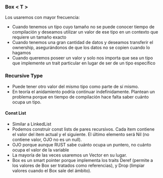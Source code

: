 


### Box < T >

Los usaremos con mayor frecuencia:
* Cuando tenemos un tipo cuyo tamaño no se puede conocer tiempo de compilación y deseamos utilizar un valor de ese tipo 
en un contexto que requiere un tamaño exacto
* Cuando tenemos una gran cantidad de datos y deseamos transferir el ownership, asegurándonos de que los datos no se 
copien cuando lo hagamos
* Cuando queremos poseer un valor y solo nos importa que sea un tipo que implemente un trait particular en lugar de ser 
de un tipo específico

### Recursive Type
* Puede tener otro valor del mismo tipo como parte de sí mismo.
* En teoría el anidamiento podría continuar indefinidamente. Plantean un problema porque en tiempo de compilación hace
falta saber cuánto ocupa un tipo.

#### Const List
* Similar a LinkedList
* Podemos construir const lists de pares recursivos. Cada item contiene el valor del item actual y el siguiente. 
El último elemento será Nil (no contiene valor, OJO no es un null).
* OJO porque aunque RUST sabe cuánto ocupa un puntero, no cuánto ocupa el valor de la variable
* La mayoría de las veces usaremos un Vector en su lugar.
* Box<T> es un smart pointer porque implementa los traits Deref (permite a los valores de Box ser tratados como 
referencias), y Drop (limpiar valores cuando el Box sale del ámbito).